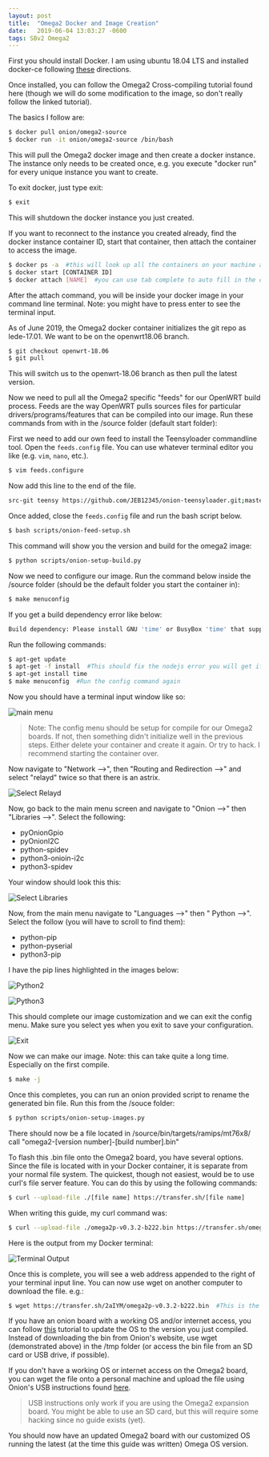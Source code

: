 ```yaml
---
layout: post
title:  "Omega2 Docker and Image Creation"
date:   2019-06-04 13:03:27 -0600
tags: SBv2 Omega2
---
```

First you should install Docker. I am using ubuntu 18.04 LTS and installed docker-ce following [these][docker-docs] directions.

Once installed, you can follow the Omega2 Cross-compiling tutorial found here (though we will do some modification to the image, so don't really follow the linked tutorial).

The basics I follow are:

```bash
$ docker pull onion/omega2-source
$ docker run -it onion/omega2-source /bin/bash
```

This will pull the Omega2 docker image and then create a docker instance. The instance only needs to be created once, e.g. you execute "docker run" for every unique instance you want to create.

To exit docker, just type exit:

```bash
$ exit
```

This will shutdown the docker instance you just created.

If you want to reconnect to the instance you created already, find the docker instance container ID, start that container, then attach the container to access the image.

```bash
$ docker ps -a  #this will look up all the containers on your machine and list them. Copy the container ID you want to load
$ docker start [CONTAINER ID]
$ docker attach [NAME]  #you can use tab complete to auto fill in the container name once it is started.
```

After the attach command, you will be inside your docker image in your command line terminal.
Note: you might have to press enter to see the terminal input.

As of June 2019, the Omega2 docker container initializes the git repo as lede-17.01. We want to be on the openwrt18.06 branch.

```bash
$ git checkout openwrt-18.06
$ git pull
```

This will switch us to the openwrt-18.06 branch as then pull the latest version.

Now we need to pull all the Omega2 specific "feeds" for our OpenWRT build process. Feeds are the way OpenWRT pulls sources files for particular drivers/programs/features that can be compiled into our image. Run these commands from with in the /source folder (default start folder):

First we need to add our own feed to install the Teensyloader commandline tool. Open the `feeds.config` file. You can use whatever terminal editor you like (e.g. `vim`, `nano`, etc.).

```bash
$ vim feeds.configure
```

Now add this line to the end of the file.

```bash
src-git teensy https://github.com/JEB12345/onion-teensyloader.git;master
```

Once added, close the `feeds.config` file and run the bash script below.

```bash
$ bash scripts/onion-feed-setup.sh
```

This command will show you the version and build for the omega2 image:

```bash
$ python scripts/onion-setup-build.py
```

Now we need to configure our image. Run the command below inside the /source folder (should be the default folder you start the container in):

```bash
$ make menuconfig
```

If you get a build dependency error like below:

```bash
Build dependency: Please install GNU 'time' or BusyBox 'time' that supports -f
```

Run the following commands:

```bash
$ apt-get update
$ apt-get -f install  #This should fix the nodejs error you will get if you try to install time right after update
$ apt-get install time
$ make menuconfig  #Run the config command again
```

Now you should have a terminal input window like so:

![main menu](/assets/img/main_menu.png "Main Menu")

> Note: The config menu should be setup for compile for our Omega2 boards. If not, then something didn't initialize well in the previous steps. Either delete your container and create it again. Or try to hack. I recommend starting the container over.

Now navigate to "Network -->", then "Routing and Redirection -->" and select "relayd" twice so that there is an astrix.

![Select Relayd](/assets/img/relayd.png "Select Relayd")

Now, go back to the main menu screen and navigate to "Onion -->" then "Libraries -->". Select the following:
* pyOnionGpio
* pyOnionI2C
* python-spidev
* python3-onioin-i2c
* python3-spidev

Your window should look this this:

![Select Libraries](/assets/img/libraries.png "Select Libraries")

Now, from the main menu navigate to "Languages -->" then " Python -->". Select the follow (you will have to scroll to find them):
* python-pip
* python-pyserial
* python3-pip

I have the pip lines highlighted in the images below:

![Python2](/assets/img/python_pip.png "Select Python2 Libraries")

![Python3](/assets/img/python_pip3.png "Select Python3 Pip")

This should complete our image customization and we can exit the config menu. Make sure you select yes when you exit to save your configuration.

![Exit](/assets/img/exit_menu.png "Make sure to select < Yes >")

Now we can make our image.
Note: this can take quite a long time. Especially on the first compile.

```bash
$ make -j
```

Once this completes, you can run an onion provided script to rename the generated bin file. Run this from the /souce folder:

```bash
$ python scripts/onion-setup-images.py
```

There should now be a file located in /source/bin/targets/ramips/mt76x8/ call "omega2-[version number]-[build number].bin"

To flash this .bin file onto the Omega2 board, you have several options. Since the file is located with in your Docker container, it is separate from your normal  file system. The quickest, though not easiest, would be to use curl's file server feature. You can do this by using the following commands:

```bash
$ curl --upload-file ./[file name] https://transfer.sh/[file name]
```

When writing this guide, my curl command was:

```bash
$ curl --upload-file ./omega2p-v0.3.2-b222.bin https://transfer.sh/omega2p-v0.3.2-b222.bin
```

Here is the output from my Docker terminal:

![Terminal Output](/assets/img/curl_transfer.png "Terminal Output")

Once this is complete, you will see a web address appended to the right of your terminal input line. You can now use wget on another computer to download the file. e.g.:

```bash
$ wget https://transfer.sh/2aIYM/omega2p-v0.3.2-b222.bin  #This is the address I was using during the writing of this guide, copied from the terminal output from the image above.
```

If you have an onion board with a working OS and/or internet access, you can follow [this][onion-manual] tutorial to update the OS to the version you just compiled. Instead of downloading the bin from Onion's website, use wget (demonstrated above) in the /tmp folder (or access the bin file from an SD card or USB drive, if possible).

If you don't have a working OS or internet access on the Omega2 board, you can wget the file onto a personal machine and upload the file using Onion's USB instructions found [here][onion-usb].

> USB instructions only work if you are using the Omega2 expansion board. You might be able to use an SD card, but this will require some hacking since no guide exists (yet).

You should now have an updated Omega2 board with our customized OS running the latest (at the time this guide was written) Omega OS version.


[docker-docs]: https://docs.docker.com/install/linux/docker-ce/ubuntu/
[onion-usb]: https://docs.onion.io/omega2-docs/Firmware-Flashing-from-USB-storage.html
[onion-manual]: https://docs.onion.io/omega2-docs/manual-firmware-installation.html
